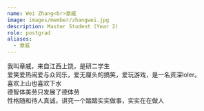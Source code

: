 ```yaml
---
name: Wei Zhang<br>章威
image: images/member/zhangwei.jpg
description: Master Student (Year 2)
role: postgrad
aliases:
  - 章威
---
```


<centre>
我叫章威，来自江西上饶，是研二学生<br>
爱笑爱热闹爱与众同乐，爱无厘头的搞笑，爱玩游戏，是一名资深loler。<br>
喜欢上山也喜欢下水<br>
德智体美劳只发展了德体劳<br>
性格随和待人真诚，讲究一个踏踏实实做事，实实在在做人
</centre>

